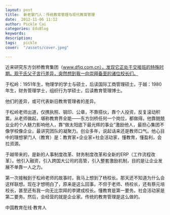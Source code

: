 ```yaml
---
layout: post  
title:  新老掌门人：传统教育管理与现代教育管理  
date:  2012-11-06 11:12  
author: Pickle Cai  
categories: EduBlog  
keywords: 
description:   
tags:	pickle   
cover:  "/assets/cover.jpeg"  

---  
```

    
近来研究东方剑桥教育集团（www.dfjq.com.cn），发现它正处于交接班的特殊时期。观于氏父子言行差异，突然想到我一向崇拜备至的诸位校长们。

于松岭：1951年生，物理学的学士与硕士，后读国际工商管理硕士。于越：1980年生，财务管理学士，组织行为学硕士，后读教育管理博士。

他们的差异，或可代表新旧教育管理者的差异。

于松岭老师出道，仅携执照、钢印、公章，不靠搭伙，靠个人投资，反复滚动积累。从老师做起，堪称教育界全能——东方剑桥任何一个岗位，都做得。他靠兢兢业业的个人魅力影响他人，靠“做太阳底下最光辉的事业”激励他人，最担心集团不像学校像企业，最讲究团队的凝聚力。创业多年，说起话来还是教师口气。他心目中的理想掌门人（教育）是：教育家+企业家+社会活动家，懂教育，懂盈利，会拉资源。

于越带来的，是新的人事制度改革、财务制度改革和全新的ERP（工作流程改革）。他引入融资，引入跨国大公司的高管，引入整套激励机制，目的是让企业发展不单靠一人之力。

第一次接触到于松岭老师的故事时，我马上想到了杨校长。那天还不知道为什么会这样联想。现在才想明白了，原来是这么回事。不但于老师、杨校长，还有蔡元培校长，甚至还有我一向无比崇拜的李建成校长。懂教育是第一要务。社会活动家是第二要务。然后，会经营的就是企业家。传统的教育管理是这么做的。										

		    
 中国教育在线·教育人

